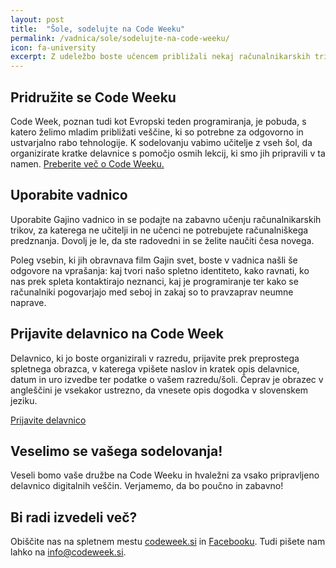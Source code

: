 ```yaml
---
layout: post
title:  "Šole, sodelujte na Code Weeku"
permalink: /vadnica/sole/sodelujte-na-code-weeku/
icon: fa-university
excerpt: Z udeležbo boste učencem približali nekaj računalnikarskih trikov in jim pomagali pri odgovorni rabi interneta.
---
```


## Pridružite se Code Weeku
Code Week, poznan tudi kot Evropski teden programiranja, je pobuda, s katero želimo mladim približati veščine, ki so potrebne za odgovorno in ustvarjalno rabo tehnologije. K sodelovanju vabimo učitelje z vseh šol, da organizirate kratke delavnice s pomočjo osmih lekcij, ki smo jih pripravili v ta namen. <a href="http://codeweek.si/" target="blank">Preberite več o Code Weeku.</a>

## Uporabite vadnico
Uporabite Gajino vadnico in se podajte na zabavno učenju računalnikarskih trikov, za katerega ne učitelji in ne učenci ne potrebujete računalniškega predznanja. Dovolj je le, da ste radovedni in se želite naučiti česa novega.
 
Poleg vsebin, ki jih obravnava film Gajin svet, boste v vadnica našli še odgovore na vprašanja: kaj tvori našo spletno identiteto, kako ravnati, ko nas prek spleta kontaktirajo neznanci, kaj je programiranje ter kako se računalniki pogovarjajo med seboj in zakaj so to pravzaprav neumne naprave.

## Prijavite delavnico na Code Week
Delavnico, ki jo boste organizirali v razredu, prijavite prek preprostega spletnega obrazca, v katerega vpišete naslov in kratek opis delavnice, datum in uro izvedbe ter podatke o vašem razredu/šoli. Čeprav je obrazec v angleščini je vsekakor ustrezno, da vnesete opis dogodka v slovenskem jeziku.

<a href="http://events.codeweek.eu/login/?next=/add/" target="_blank" class="btn btn-primary">Prijavite delavnico</a>
 
## Veselimo se vašega sodelovanja!
Veseli bomo vaše družbe na Code Weeku in hvaležni za vsako pripravljeno delavnico digitalnih veščin. Verjamemo, da bo poučno in zabavno!
 
## Bi radi izvedeli več?
Obiščite nas na spletnem mestu <a href="http://codeweek.si/" target="blank">codeweek.si</a> in <a href="https://www.facebook.com/codeweek.si/" target="blank">Facebooku</a>. Tudi pišete nam lahko na <a href="mailto:name@email.com">info@codeweek.si</a>.

